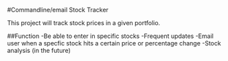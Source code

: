 #Commandline/email Stock Tracker

This project will track stock prices in a given portfolio. 

##Function
-Be able to enter in specific stocks
-Frequent updates
-Email user when a specfic stock hits a certain price or percentage change
-Stock analysis (in the future)
